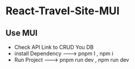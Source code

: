 # React-Travel-Site-MUI
## Use MUI
* Check API Link to CRUD You DB
* install Dependency ---> pnpm I , npm i
* Run Project ---> pnpm run dev , npm run dev 

